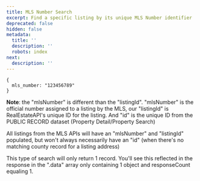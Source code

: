 ```yaml
---
title: MLS Number Search
excerpt: Find a specific listing by its unique MLS Number identifier
deprecated: false
hidden: false
metadata:
  title: ''
  description: ''
  robots: index
next:
  description: ''
---
```

```
{
  mls_number: "123456789"
}
```

**Note**: the "mlsNumber" is different than the "listingId". "mlsNumber" is the official number assigned to a listing by the MLS, our "listingId" is RealEstateAPI's unique ID for the listing. And "id" is the unique ID from the PUBLIC RECORD dataset (Property Detail/Property Search)

All listings from the MLS APIs will have an "mlsNumber" and "listingId" populated, but won't always necessarily have an "id" (when there's no matching county record for a listing address)

This type of search will only return 1 record. You'll see this reflected in the response in the ".data" array only containing 1 object and responseCount equaling 1.